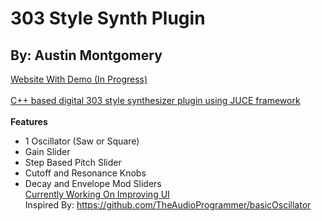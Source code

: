 # 303 Style Synth Plugin<br>
## By: Austin Montgomery<br>
<a href = https://amontg14.github.io/>Website With Demo (In Progress)</a><br><br>
<u>C++ based digital 303 style synthesizer plugin using JUCE framework</u><br><br>
<b>Features</b><br>
* 1 Oscillator (Saw or Square)
* Gain Slider
* Step Based Pitch Slider
* Cutoff and Resonance Knobs
* Decay and Envelope Mod Sliders<br>
<u>Currently Working On Improving UI</u><br>
Inspired By: <a>https://github.com/TheAudioProgrammer/basicOscillator</a>
